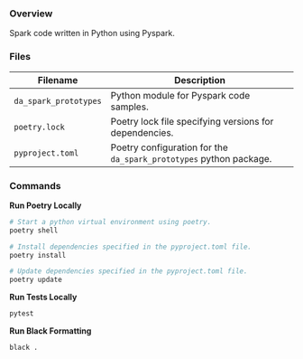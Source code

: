 ### Overview

Spark code written in Python using Pyspark.

### Files

| Filename              | Description                                                        |
|-----------------------|--------------------------------------------------------------------|
| `da_spark_prototypes` | Python module for Pyspark code samples.                            |
| `poetry.lock`         | Poetry lock file specifying versions for dependencies.             |
| `pyproject.toml`      | Poetry configuration for the `da_spark_prototypes` python package. |

### Commands

**Run Poetry Locally**

```bash
# Start a python virtual environment using poetry.
poetry shell

# Install dependencies specified in the pyproject.toml file.
poetry install

# Update dependencies specified in the pyproject.toml file.
poetry update
```

**Run Tests Locally**

```bash
pytest
```

**Run Black Formatting**

```bash
black .
```
